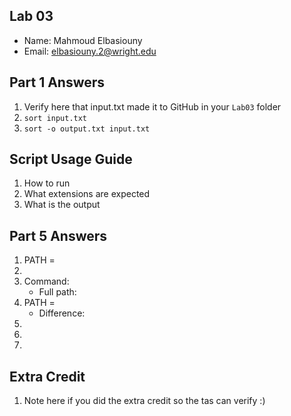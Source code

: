 ## Lab 03

- Name: Mahmoud Elbasiouny
- Email: elbasiouny.2@wright.edu

## Part 1 Answers

1. Verify here that input.txt made it to GitHub in your `Lab03` folder
2. `sort input.txt`
3. `sort -o output.txt input.txt`

## Script Usage Guide

1. How to run
2. What extensions are expected
3. What is the output

## Part 5 Answers

1. PATH =
2.
3. Command:
   - Full path:
4. PATH =
   - Difference:
5.
6.
7.

## Extra Credit

1. Note here if you did the extra credit so the tas can verify :)
